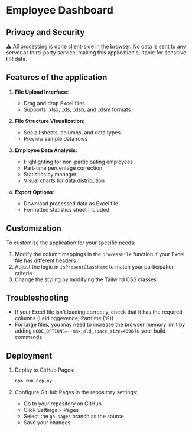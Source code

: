 # Employee Dashboard

## Privacy and Security

⚠️ All processing is done client-side in the browser. No data is sent to any server or third-party service, making this application suitable for sensitive HR data.

## Features of the application

1. **File Upload Interface**:
   - Drag and drop Excel files
   - Supports .xlsx, .xls, .xlsb, and .xlsm formats

2. **File Structure Visualization**:
   - See all sheets, columns, and data types
   - Preview sample data rows

3. **Employee Data Analysis**:
   - Highlighting for non-participating employees
   - Part-time percentage correction
   - Statistics by manager
   - Visual charts for data distribution

4. **Export Options**:
   - Download processed data as Excel file
   - Formatted statistics sheet included

## Customization

To customize the application for your specific needs:

1. Modify the column mappings in the `processFile` function if your Excel file has different headers
2. Adjust the logic in `isPresentClassName` to match your participation criteria
3. Change the styling by modifying the Tailwind CSS classes

## Troubleshooting

- If your Excel file isn't loading correctly, check that it has the required columns (Leidinggevende, Parttime (%))
- For large files, you may need to increase the browser memory limit by adding `NODE_OPTIONS=--max_old_space_size=4096` to your build commands


## Deployment

1. Deploy to GitHub Pages:
   ```bash
   npm run deploy
   ```

3. Configure GitHub Pages in the repository settings:
   - Go to your repository on GitHub
   - Click Settings > Pages
   - Select the `gh-pages` branch as the source
   - Save your changes
